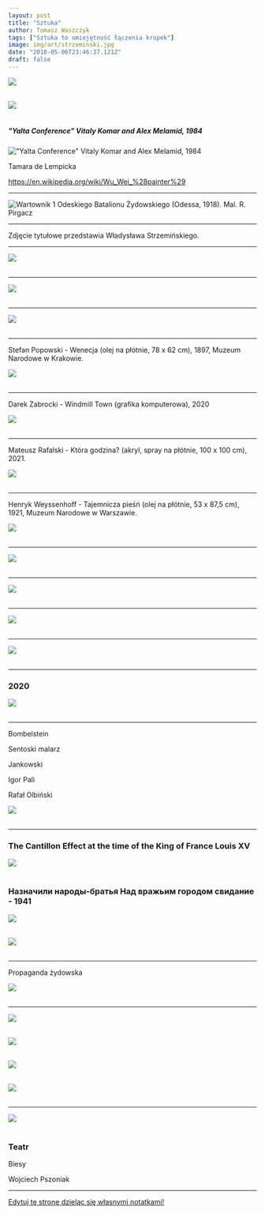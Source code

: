 ```yaml
---
layout: post
title: "Sztuka"
author: Tomasz Waszczyk
tags: ["Sztuka to umiejętność łączenia kropek"]
image: img/art/strzeminski.jpg
date: "2018-05-06T23:46:37.121Z"
draft: false
---
```


<img src="./img/others/sztuka.jpg"><br><br>

<img src="./img/february/linux-pinguin.jpeg"><br><br>

##### "Yalta Conference" Vitaly Komar and Alex Melamid, 1984

!["Yalta Conference" Vitaly Komar and Alex Melamid, 1984](./img/art/jalta.jpg)

Tamara de Lempicka

https://en.wikipedia.org/wiki/Wu_Wei_%28painter%29

---

![Wartownik 1 Odeskiego Batalionu Żydowskiego (Odessa, 1918). Mal. R. Pirgacz](./img/art/odessa.jpg)

---

Zdjęcie tytułowe przedstawia Władysława Strzemińskiego.

---

<img src="./img/art/virus.jpeg"><br><br>

---

<img src="./img/art/plakat_wojenny.jpg"><br><br>

---

<img src="./img/art/mind.jpeg"><br><br>

---

Stefan Popowski - Wenecja (olej na płótnie, 78 x 62 cm), 1897, Muzeum Narodowe w Krakowie.

<img src="./img/art/popowski.jpeg"><br><br>

---

Darek Zabrocki - Windmill Town (grafika komputerowa), 2020

<img src="./img/art/darek-zabrocki.jpg"><br><br>

---

Mateusz Rafalski - Która godzina? (akryl, spray na płótnie, 100 x 100 cm), 2021.

<img src="./img/art/twoja-ostatnia.jpeg"><br><br>

---

Henryk Weyssenhoff - Tajemnicza pieśń (olej na płótnie, 53 x 87,5 cm), 1921, Muzeum Narodowe w Warszawie.

<img src="./img/art/Weyssenhoff.jpeg"><br><br>

---

<img src="./img/art/0_2.png"><br><br>

---

<img src="./img/art/Pollo_Frito.webp"><br><br>

---

<img src="./img/art/barwne-opowiesci-ii.jpg"><br><br>

---

<img src="./img/art/Richard-Oversmith.jpg"><br><br>

---

### 2020

<img src="./img/art/loading.png"><br><br>

---

Bombelstein

Sentoski malarz

Jankowski

Igor Pali

Rafał Olbiński

<img src="./img/art/The_Jealous_Husband_1847.png"><br><br>

---

### The Cantillon Effect at the time of the King of France Louis XV

<img src="./img/art/cantillion.jpg"><br><br>

### Назначили народы-братья Над вражьим городом свидание - 1941

<img src="./img/art/naznatchili.jpg"><br><br>

<img src="./img/art/meetingberlin.jpg"><br><br>

---

Propaganda żydowska

<img src="./img/art/propaganda-zydowska.jpg"><br><br>

---

<img src="./img/art/0.jpeg"><br><br>

<img src="./img/art/ursula.jpg"><br><br>

<img src="./img/art/gibralta.jpg"><br><br>

<img src="./img/art/Cornelis_Claesz_van_Wieringen_-_Gibraltar.JPG"><br><br>

---

<img src="./img/art/badgovernment.jpg"><br><br>

### Teatr

Biesy

Wojciech Pszoniak

---

<a href="https://github.com/TomaszWaszczyk/historia.waszczyk.com/edit/master/src/content/art.md" target="_blank">Edytuj tę stronę dzieląc się własnymi notatkami!</a>
